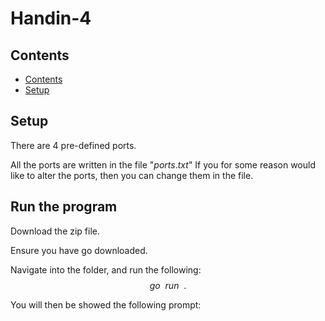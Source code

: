 # Handin-4

## Contents

- [Contents](#Contents)
- [Setup](#Setup)

## Setup

There are 4 pre-defined ports.

All the ports are written in the file "$ports.txt$"
If you for some reason would like to alter the ports, then you can change them in the file.

## Run the program

Download the zip file.

Ensure you have go downloaded.

Navigate into the folder, and run the following: 
$$ go \:\: run \:\:  . $$

You will then be showed the following prompt:
``` bash

```


